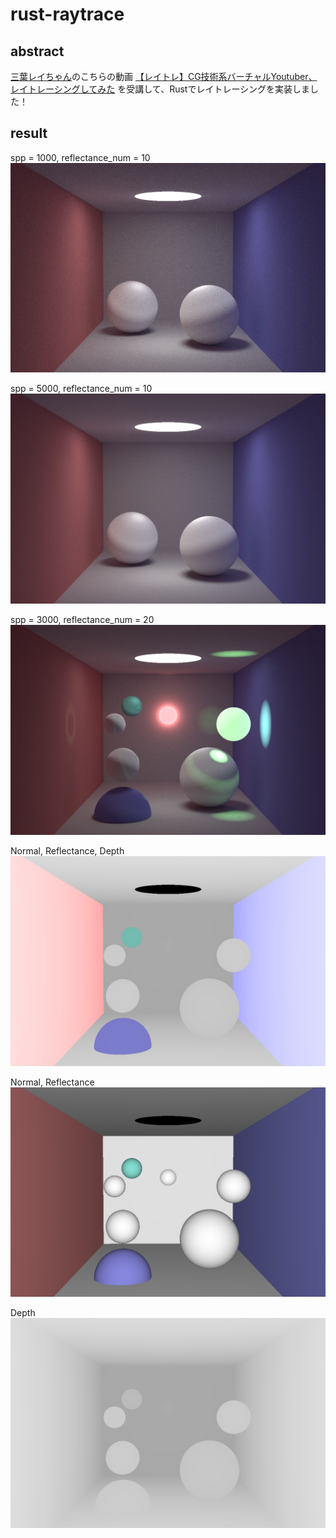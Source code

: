# rust-raytrace
## abstract
[三葉レイちゃん](https://twitter.com/mitsuba_rei)のこちらの動画
[【レイトレ】CG技術系バーチャルYoutuber、レイトレーシングしてみた](https://www.youtube.com/watch?v=4XeJEDuhyPs&t=379s)
を受講して、Rustでレイトレーシングを実装しました！

## result
spp = 1000, reflectance_num = 10
![result-1000-10](result-1000-10.png)

spp = 5000, reflectance_num = 10
![result-5000-10](result-5000-10.png)

spp = 3000, reflectance_num = 20
![result2-3000-20](result-3000-20.png)

Normal, Reflectance, Depth
![result2-dnc](result-DepthNormalColor.png)

Normal, Reflectance
![result2-nc](result-NormalColor.png)

Depth
![result2-d](result-Depth.png)